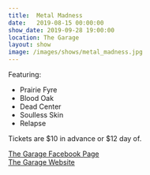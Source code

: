 ```yaml
---
title:  Metal Madness
date:   2019-08-15 00:00:00
show_date: 2019-09-28 19:00:00
location: The Garage
layout: show
image: /images/shows/metal_madness.jpg
---
```

Featuring:
- Prairie Fyre
- Blood Oak
- Dead Center
- Soulless Skin
- Relapse

Tickets are $10 in advance or $12 day of.  

[The Garage Facebook Page](https://www.facebook.com/garagemn/)  
[The Garage Website](https://www.thegaragemn.com/)  
<!-- [Facebook Event](https://www.facebook.com/events/425485038008706/)  
[Tickets](#)  -->